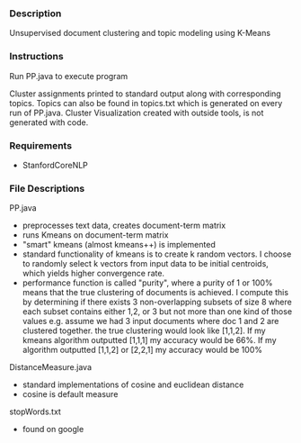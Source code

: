 ### Description
Unsupervised document clustering and topic modeling using K-Means

### Instructions
Run PP.java to execute program

Cluster assignments printed to standard output along with corresponding topics.
Topics can also be found in topics.txt which is generated on every run of PP.java.
Cluster Visualization created with outside tools, is not generated with code.

### Requirements

- StanfordCoreNLP

### File Descriptions

PP.java 
- preprocesses text data, creates document-term matrix
- runs Kmeans on document-term matrix
- "smart" kmeans (almost kmeans++) is implemented
- standard functionality of kmeans is to create k random vectors. I choose to randomly select k vectors from input data 
to be initial centroids, which yields higher convergence rate.
- performance function is called "purity", where a purity of 1 or 100% means that
the true clustering of documents is achieved. I compute this by determining if 
there exists 3 non-overlapping subsets of size 8 where each subset contains either
1,2, or 3 but not more than one kind of those values
e.g. assume we had 3 input documents where doc 1 and 2 are clustered together.
the true clustering would look like [1,1,2]. If my kmeans algorithm outputted
[1,1,1] my accuracy would be 66%. If my algorithm outputted [1,1,2] or [2,2,1]
my accuracy would be 100%
    
DistanceMeasure.java

- standard implementations of cosine and euclidean distance
- cosine is default measure
   
stopWords.txt

- found on google
